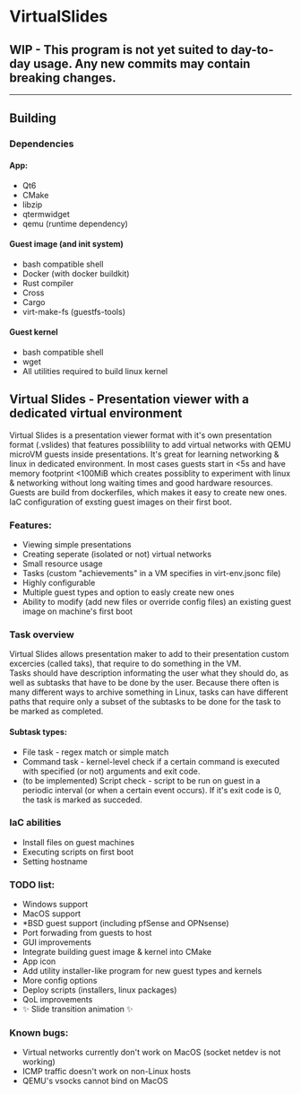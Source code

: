 # VirtualSlides
## WIP - This program is not yet suited to day-to-day usage. Any new commits may contain breaking changes.

---

## Building
### Dependencies
#### App:
 - Qt6
 - CMake
 - libzip
 - qtermwidget
 - qemu (runtime dependency)
#### Guest image (and init system)
 - bash compatible shell
 - Docker (with docker buildkit)
 - Rust compiler
 - Cross
 - Cargo
 - virt-make-fs (guestfs-tools)
#### Guest kernel
 - bash compatible shell
 - wget
 - All utilities required to build linux kernel


## Virtual Slides - Presentation viewer with a dedicated virtual environment
Virtual Slides is a presentation viewer format with it's own presentation format (.vslides)
that features possiblility to add virtual networks with QEMU microVM guests inside presentations.
It's great for learning networking & linux in dedicated environment. 
In most cases guests start in <5s and have memory footprint <100MiB which creates possiblity to experiment with linux & networking without long waiting times and good hardware resources.
Guests are build from dockerfiles, which makes it easy to create new ones.
IaC configuration of exsting guest images on their first boot.
### Features:
 - Viewing simple presentations
 - Creating seperate (isolated or not) virtual networks
 - Small resource usage
 - Tasks (custom "achievements" in a VM specifies in virt-env.jsonc file)
 - Highly configurable
 - Multiple guest types and option to easly create new ones
 - Ability to modify (add new files or override config files) an existing guest image on machine's first boot

### Task overview
Virtual Slides allows presentation maker to add to their presentation custom excercies (called taks), that require to do something in the VM.  
Tasks should have description informating the user what they should do, as well as subtasks that have to be done by the user.
Because there often is many different ways to archive something in Linux, tasks can have different paths that require only a subset of the subtasks to be done for the task to be marked as completed.
#### Subtask types:
 - File task - regex match or simple match
 - Command task - kernel-level check if a certain command is executed with specified (or not) arguments and exit code.
 - (to be implemented) Script check - script to be run on guest in a periodic interval (or when a certain event occurs). If it's exit code is 0, the task is marked as succeded.

### IaC abilities 
 - Install files on guest machines
 - Executing scripts on first boot
 - Setting hostname


### TODO list:
  - Windows support
  - MacOS support
  - *BSD guest support (including pfSense and OPNsense)
  - Port forwading from guests to host
  - GUI improvements
  - Integrate building guest image & kernel into CMake
  - App icon
  - Add utility installer-like program for new guest types and kernels
  - More config options
  - Deploy scripts (installers, linux packages)
  - QoL improvements
  - ✨ Slide transition animation ✨

### Known bugs:
 - Virtual networks currently don't work on MacOS (socket netdev is not working)
 - ICMP traffic doesn't work on non-Linux hosts
 - QEMU's vsocks cannot bind on MacOS